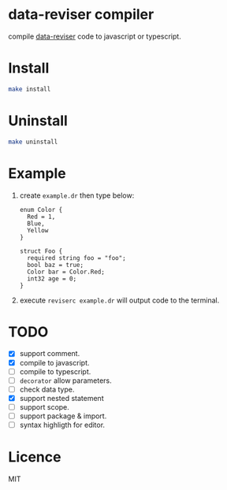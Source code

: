 # data-reviser compiler
compile [data-reviser](https://github.com/CoinXu/data-reviser) code to javascript or typescript.

# Install
```bash
make install
```

# Uninstall
```bash
make uninstall
```

# Example
1. create `example.dr` then type below:
   ```
   enum Color {
     Red = 1,
     Blue,
     Yellow
   }

   struct Foo {
     required string foo = "foo";
     bool baz = true;
     Color bar = Color.Red;
     int32 age = 0;
   }
   ```
2. execute `reviserc example.dr` will output code to the terminal.

# TODO
+ [x] support comment.
+ [x] compile to javascript.
+ [ ] compile to typescript.
+ [ ] `decorator` allow parameters.
+ [ ] check data type.
+ [x] support nested statement
+ [ ] support scope.
+ [ ] support package & import.
+ [ ] syntax highligth for editor.

# Licence
MIT
